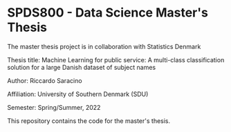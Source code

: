 # SPDS800 - Data Science Master's Thesis

The master thesis project is in collaboration with Statistics Denmark

Thesis title: Machine Learning for public service: A multi-class classification solution for a large Danish dataset of subject names

Author: Riccardo Saracino

Affiliation: University of Southern Denmark (SDU)

Semester: Spring/Summer, 2022

This repository contains the code for the master's thesis.
